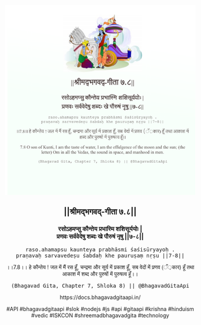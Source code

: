 <img src="../../asset/BG_7_8.png"/>
<center><h2>||श्रीमद्‍भगवद्‍-गीता ७.८||</h2>
<h3>रसोऽहमप्सु कौन्तेय प्रभास्मि शशिसूर्ययोः |<br/>प्रणवः सर्ववेदेषु शब्दः खे पौरुषं नृषु ||७-८||</h3>
<pre>raso.ahamapsu kaunteya prabhāsmi śaśisūryayoḥ .<br/>praṇavaḥ sarvavedeṣu śabdaḥ khe pauruṣaṃ nṛṣu ||7-8||</pre>
<p>।।7.8।। हे कौन्तेय ! जल में मैं रस हूँ, चन्द्रमा और सूर्य में प्रकाश हूँ, सब वेदों में प्रणव (ँ़कार) हूँ तथा आकाश में शब्द और पुरुषों में पुरुषत्व हूँ।।</p>
<pre>(Bhagavad Gita, Chapter 7, Shloka 8) || @BhagavadGitaApi</pre><p>https://docs.bhagavadgitaapi.in/</p><p>#API #bhagavadgitaapi #slok #nodejs #js #api #gitaapi #krishna #hinduism #vedic #ISKCON #shreemadbhagavadgita #technology</p></center>